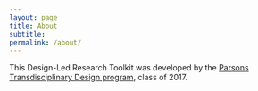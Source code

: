 ```yaml
---
layout: page
title: About
subtitle: 
permalink: /about/
---
```


This Design-Led Research Toolkit was developed by the [Parsons Transdisciplinary Design program](http://www.newschool.edu/parsons/mfa-transdisciplinary-design/), class of 2017.